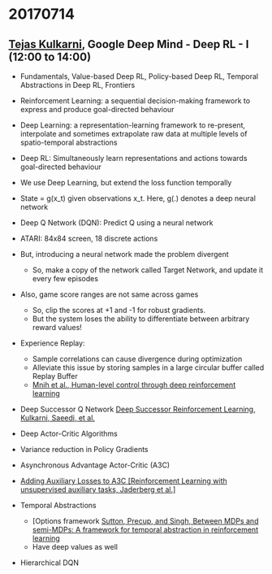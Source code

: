 # 20170714

## [Tejas Kulkarni](https://tejasdkulkarni.github.io/), Google Deep Mind - Deep RL - I (12:00 to 14:00)

- Fundamentals, Value-based Deep RL, Policy-based Deep RL, Temporal Abstractions in Deep RL, Frontiers

- Reinforcement Learning: a sequential decision-making framework to express and produce goal-directed behaviour

- Deep Learning: a representation-learning framework to re-present, interpolate and sometimes extrapolate raw data at multiple levels of spatio-temporal abstractions

- Deep RL: Simultaneously learn representations and actions towards goal-directed behaviour

- We use Deep Learning, but extend the loss function temporally

- State = g(x_t) given observations x_t. Here, g(.) denotes a deep neural network

- Deep Q Network (DQN): Predict Q using a neural network

- ATARI: 84x84 screen, 18 discrete actions

- But, introducing a neural network made the problem divergent
    - So, make a copy of the network called Target Network, and update it every few episodes

- Also, game score ranges are not same across games
    - So, clip the scores at +1 and -1 for robust gradients.
    - But the system loses the ability to differentiate between arbitrary reward values!

- Experience Replay:
    - Sample correlations can cause divergence during optimization
    - Alleviate this issue by storing samples in a large circular buffer called Replay Buffer
    - [Mnih et al., Human-level control through deep reinforcement learning]()


- Deep Successor Q Network [Deep Successor Reinforcement Learning, Kulkarni, Saeedi, et al.](https://arxiv.org/abs/1606.02396)

- Deep Actor-Critic Algorithms

- Variance reduction in Policy Gradients

- Asynchronous Advantage Actor-Critic (A3C)

- [Adding Auxiliary Losses to A3C [Reinforcement Learning with unsupervised auxiliary tasks, Jaderberg et al.]](https://arxiv.org/abs/1611.05397)

- Temporal Abstractions
    - [Options framework [Sutton, Precup, and Singh, Between MDPs and semi-MDPs: A framework for temporal abstraction in reinforcement learning](http://www-anw.cs.umass.edu/~barto/courses/cs687/Sutton-Precup-Singh-AIJ99.pdf)
     - Have deep values as well

- Hierarchical DQN
